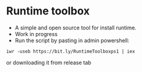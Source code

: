 # Runtime toolbox
- A simple and open source tool for install runtime.
- Work in progress 
- Run the script by pasting in admin powershell: 
 ```
iwr -useb https://bit.ly/RuntimeToolboxps1 | iex
 ```
   or downloading it from release tab
